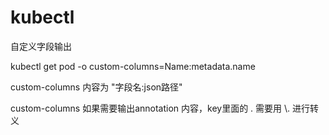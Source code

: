 # kubectl

自定义字段输出

kubectl get pod -o custom-columns=Name:metadata.name

custom-columns 内容为 "字段名:json路径"

custom-columns 如果需要输出annotation 内容，key里面的 . 需要用 \\. 进行转义
